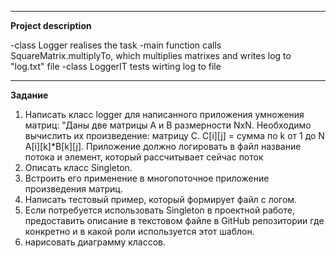 
-----------------------------------------------------------
**Project description**

-class Logger realises the task
-main function calls SquareMatrix.multiplyTo, which multiplies matrixes and writes log to "log.txt" file
-class LoggerIT tests wirting log to file

-----------------------------------------------------------
**Задание**
1. Написать класс logger для написанного приложения умножения матриц:
"Даны две матрицы A и B размерности NxN. Необходимо вычислить их произведение: матрицу С.
C[i][j] = сумма по k от 1 до N A[i][k]*B[k][j].
Приложение должно логировать в файл название потока и элемент, который рассчитывает сейчас поток
1. Описать класс Singleton.
2. Встроить его применение в многопоточное приложение произведения матриц.
3. Написать тестовый пример, который формирует файл с логом.
4. Если потребуется использовать Singleton в проектной работе, предоставить описание в текстовом файле в GitHub репозитории где конкретно и в какой роли используется этот шаблон.
5. нарисовать диаграмму классов.
